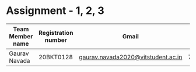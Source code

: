 # Assignment - 1, 2, 3

| Team Member name     | Registration number | Gmail                                 | Phone number    |
|----------------------|---------------------|----------------------------------------|-----------------|
| Gaurav Navada        | 20BKT0128           | gaurav.navada2020@vitstudent.ac.in     | 7349091444      |


